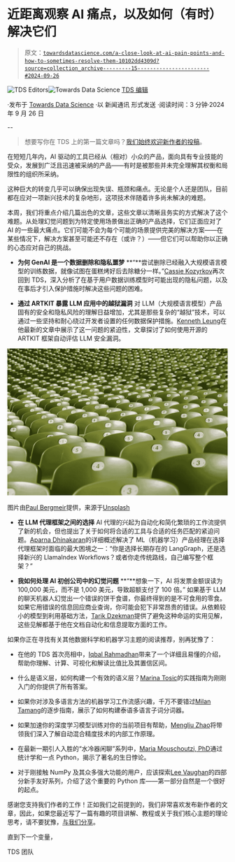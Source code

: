 # 近距离观察 AI 痛点，以及如何（有时）解决它们

> 原文：[`towardsdatascience.com/a-close-look-at-ai-pain-points-and-how-to-sometimes-resolve-them-10102dd4309d?source=collection_archive---------15-----------------------#2024-09-26`](https://towardsdatascience.com/a-close-look-at-ai-pain-points-and-how-to-sometimes-resolve-them-10102dd4309d?source=collection_archive---------15-----------------------#2024-09-26)

[](https://towardsdatascience.medium.com/?source=post_page---byline--10102dd4309d--------------------------------)![TDS Editors](https://towardsdatascience.medium.com/?source=post_page---byline--10102dd4309d--------------------------------)[](https://towardsdatascience.com/?source=post_page---byline--10102dd4309d--------------------------------)![Towards Data Science](https://towardsdatascience.com/?source=post_page---byline--10102dd4309d--------------------------------) [TDS 编辑](https://towardsdatascience.medium.com/?source=post_page---byline--10102dd4309d--------------------------------)

·发布于 [Towards Data Science](https://towardsdatascience.com/?source=post_page---byline--10102dd4309d--------------------------------) ·以 新闻通讯 形式发送 ·阅读时间：3 分钟·2024 年 9 月 26 日

--

> 想要写你在 TDS 上的第一篇文章吗？[我们始终欢迎新作者的投稿](http://bit.ly/write-for-tds)。

在短短几年内，AI 驱动的工具已经从（相对）小众的产品，面向具有专业技能的受众，发展到广泛且迅速被采纳的产品——有时是被那些并未完全理解其权衡和局限性的组织所采纳。

这种巨大的转变几乎可以确保出现失误、瓶颈和痛点。无论是个人还是团队，目前都在应对一项新兴技术的复杂地形，这项技术伴随着许多尚未解决的难题。

本周，我们将重点介绍几篇出色的文章，这些文章以清晰且务实的方式解决了这个难题。从处理幻觉问题到为特定使用场景做出正确的产品选择，它们正面应对了 AI 的一些最大痛点。它们可能不会为每个可能的场景提供完美的解决方案——在某些情况下，解决方案甚至可能还不存在（或许？）——但它们可以帮助你以正确的心态应对自己的挑战。

+   **为何 GenAI 是一个数据删除和隐私噩梦** **“**尝试删除已经融入大规模语言模型的训练数据，就像试图在蛋糕烤好后去除糖分一样。”[Cassie Kozyrkov](https://medium.com/u/2fccb851bb5e?source=post_page---user_mention--10102dd4309d--------------------------------)再次回到 TDS，深入分析了在基于用户数据训练模型时可能出现的隐私问题，以及在事后才引入保护措施时解决这些问题的困难。

+   **通过 ARTKIT 暴露 LLM 应用中的越狱漏洞** 对 LLM（大规模语言模型）产品固有的安全和隐私风险的理解日益增加，尤其是那些复杂的“越狱”技术，可以通过一些坚持和耐心绕过开发者设置的任何数据保护措施。[Kenneth Leung](https://medium.com/u/dcd08e36f2d0?source=post_page---user_mention--10102dd4309d--------------------------------)在他最新的文章中展示了这一问题的紧迫性，文章探讨了如何使用开源的 ARTKIT 框架自动评估 LLM 安全漏洞。

![](img/cd513add78cb928e69f8cace825a0b44.png)

图片由[Paul Bergmeir](https://unsplash.com/@paulbrgmr?utm_source=medium&utm_medium=referral)提供，来源于[Unsplash](https://unsplash.com/?utm_source=medium&utm_medium=referral)

+   **在 LLM 代理框架之间的选择** AI 代理的兴起为自动化和简化繁琐的工作流提供了新的机会，但也提出了关于如何将合适的工具与合适的任务匹配的紧迫问题。[Aparna Dhinakaran](https://medium.com/u/f32f85889f3a?source=post_page---user_mention--10102dd4309d--------------------------------)的详细概述解决了 ML（机器学习）产品经理在选择代理框架时面临的最大困境之一：“你是选择长期存在的 LangGraph，还是选择新兴的 LlamaIndex Workflows？或者你走传统路线，自己编写整个框架？”

+   **我如何处理 AI 初创公司中的幻觉问题** **“**想象一下，AI 将发票金额误读为 100,000 美元，而不是 1,000 美元，导致超额支付了 100 倍。” 如果基于 LLM 的聊天机器人幻觉出一个错误的饼干食谱，你最终得到的是不可食用的零食。如果它用错误的信息回应商业查询，你可能会犯下非常昂贵的错误。从依赖较小的模型到利用基础方法，[Tarik Dzekman](https://medium.com/u/752038078741?source=post_page---user_mention--10102dd4309d--------------------------------)提供了避免这种命运的实用见解，这些见解都基于他在文档自动化和信息提取方面的工作。

如果你正在寻找有关其他数据科学和机器学习主题的阅读推荐，别再犹豫了：

+   在他的 TDS 首次亮相中，[Iqbal Rahmadhan](https://medium.com/u/5b94ed8c2f60?source=post_page---user_mention--10102dd4309d--------------------------------)带来了一个详细且易懂的介绍，帮助你理解、计算、可视化和解读比值比及其置信区间。

+   什么是语义层，如何构建一个有效的语义层？[Marina Tosic](https://medium.com/u/e40b4f03cd3e?source=post_page---user_mention--10102dd4309d--------------------------------)的实践指南为刚刚入门的你提供了所有答案。

+   如果你对涉及多语言方法的机器学习工作流感兴趣，千万不要错过[Milan Tamang](https://medium.com/u/141fa70b60b6?source=post_page---user_mention--10102dd4309d--------------------------------)的逐步指南，展示了如何构建泰语多语言子词分词器。

+   如果加速你的深度学习模型训练对你的当前项目有帮助，[Mengliu Zhao](https://medium.com/u/6db175d93233?source=post_page---user_mention--10102dd4309d--------------------------------)将带领我们深入了解自动混合精度技术的内部工作原理。

+   在最新一期引人入胜的“水冷器闲聊”系列中，[Maria Mouschoutzi, PhD](https://medium.com/u/dce3cb684eae?source=post_page---user_mention--10102dd4309d--------------------------------)通过统计学和一点 Python，揭示了著名的生日悖论。

+   对于刚接触 NumPy 及其众多强大功能的用户，应该探索[Lee Vaughan](https://medium.com/u/5d604015c08b?source=post_page---user_mention--10102dd4309d--------------------------------)的四部分新手友好系列，介绍了这个重要的 Python 库——第一部分自然是一个很好的起点。

感谢您支持我们作者的工作！正如我们之前提到的，我们非常喜欢发布新作者的文章，因此，如果您最近写了一篇有趣的项目讲解、教程或关于我们核心主题的理论思考，请不要犹豫，[与我们分享](http://bit.ly/write-for-tds)。

直到下一个变量，

TDS 团队
